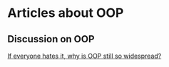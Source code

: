# Articles about OOP

## Discussion on OOP

[If everyone hates it, why is OOP still so widespread?](https://stackoverflow.blog/2020/09/02/if-everyone-hates-it-why-is-oop-still-so-widely-spread/)